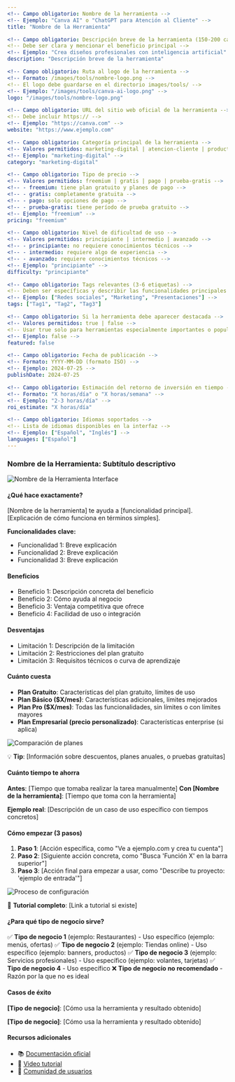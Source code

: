 ```yaml
---
<!-- Campo obligatorio: Nombre de la herramienta -->
<!-- Ejemplo: "Canva AI" o "ChatGPT para Atención al Cliente" -->
title: "Nombre de la Herramienta"

<!-- Campo obligatorio: Descripción breve de la herramienta (150-200 caracteres) -->
<!-- Debe ser clara y mencionar el beneficio principal -->
<!-- Ejemplo: "Crea diseños profesionales con inteligencia artificial" -->
description: "Descripción breve de la herramienta"

<!-- Campo obligatorio: Ruta al logo de la herramienta -->
<!-- Formato: /images/tools/nombre-logo.png -->
<!-- El logo debe guardarse en el directorio images/tools/ -->
<!-- Ejemplo: "/images/tools/canva-ai-logo.png" -->
logo: "/images/tools/nombre-logo.png"

<!-- Campo obligatorio: URL del sitio web oficial de la herramienta -->
<!-- Debe incluir https:// -->
<!-- Ejemplo: "https://canva.com" -->
website: "https://www.ejemplo.com"

<!-- Campo obligatorio: Categoría principal de la herramienta -->
<!-- Valores permitidos: marketing-digital | atencion-cliente | productividad | finanzas | recursos-humanos | diseno | gobierno-digital | automatizacion -->
<!-- Ejemplo: "marketing-digital" -->
category: "marketing-digital"

<!-- Campo obligatorio: Tipo de precio -->
<!-- Valores permitidos: freemium | gratis | pago | prueba-gratis -->
<!-- - freemium: tiene plan gratuito y planes de pago -->
<!-- - gratis: completamente gratuita -->
<!-- - pago: solo opciones de pago -->
<!-- - prueba-gratis: tiene período de prueba gratuito -->
<!-- Ejemplo: "freemium" -->
pricing: "freemium"

<!-- Campo obligatorio: Nivel de dificultad de uso -->
<!-- Valores permitidos: principiante | intermedio | avanzado -->
<!-- - principiante: no requiere conocimientos técnicos -->
<!-- - intermedio: requiere algo de experiencia -->
<!-- - avanzado: requiere conocimientos técnicos -->
<!-- Ejemplo: "principiante" -->
difficulty: "principiante"

<!-- Campo obligatorio: Tags relevantes (3-6 etiquetas) -->
<!-- Deben ser específicas y describir las funcionalidades principales -->
<!-- Ejemplo: ["Redes sociales", "Marketing", "Presentaciones"] -->
tags: ["Tag1", "Tag2", "Tag3"]

<!-- Campo obligatorio: Si la herramienta debe aparecer destacada -->
<!-- Valores permitidos: true | false -->
<!-- Usar true solo para herramientas especialmente importantes o populares -->
<!-- Ejemplo: false -->
featured: false

<!-- Campo obligatorio: Fecha de publicación -->
<!-- Formato: YYYY-MM-DD (formato ISO) -->
<!-- Ejemplo: 2024-07-25 -->
publishDate: 2024-07-25

<!-- Campo obligatorio: Estimación del retorno de inversión en tiempo -->
<!-- Formato: "X horas/día" o "X horas/semana" -->
<!-- Ejemplo: "2-3 horas/día" -->
roi_estimate: "X horas/día"

<!-- Campo obligatorio: Idiomas soportados -->
<!-- Lista de idiomas disponibles en la interfaz -->
<!-- Ejemplo: ["Español", "Inglés"] -->
languages: ["Español"]
---
```


### Nombre de la Herramienta: Subtítulo descriptivo

<!-- Imagen principal de la herramienta -->
<!-- Debe mostrar la interfaz o funcionalidad principal -->
<!-- Ruta: /images/tools/nombre-hero.jpg -->
![Nombre de la Herramienta Interface](/images/tools/nombre-hero.jpg)

#### ¿Qué hace exactamente?

<!-- Descripción clara y concisa de la funcionalidad principal -->
<!-- Enfocarse en el problema que resuelve y cómo lo hace -->
<!-- Usar lenguaje simple y directo -->
<!-- Ejemplo: "Canva AI te ayuda a crear posts para redes sociales, volantes, logos y presentaciones usando inteligencia artificial. Solo describes lo que necesitas y la IA lo crea." -->

[Nombre de la herramienta] te ayuda a [funcionalidad principal]. [Explicación de cómo funciona en términos simples].

<!-- Opcional: Agregar características principales en lista -->
**Funcionalidades clave:**
- Funcionalidad 1: Breve explicación
- Funcionalidad 2: Breve explicación
- Funcionalidad 3: Breve explicación

#### Beneficios

<!-- Lista de beneficios principales (3-5 puntos) -->
<!-- Enfocarse en beneficios prácticos para PyMEs -->
<!-- Usar lenguaje positivo y concreto -->
<!-- Usar ✅ al inicio de cada beneficio si se desea -->
- Beneficio 1: Descripción concreta del beneficio
- Beneficio 2: Cómo ayuda al negocio
- Beneficio 3: Ventaja competitiva que ofrece
- Beneficio 4: Facilidad de uso o integración

#### Desventajas

<!-- Lista de limitaciones o aspectos negativos (2-4 puntos) -->
<!-- Ser honesto pero constructivo -->
<!-- Usar ❌ al inicio de cada desventaja si se desea -->
- Limitación 1: Descripción de la limitación
- Limitación 2: Restricciones del plan gratuito
- Limitación 3: Requisitos técnicos o curva de aprendizaje

#### Cuánto cuesta

<!-- Desglose claro de los planes de precio -->
<!-- Incluir características principales de cada plan -->
<!-- Formato: **Nombre del plan (precio)**: Características -->

- **Plan Gratuito**: Características del plan gratuito, límites de uso
- **Plan Básico ($X/mes)**: Características adicionales, límites mejorados
- **Plan Pro ($X/mes)**: Todas las funcionalidades, sin límites o con límites mayores
- **Plan Empresarial (precio personalizado)**: Características enterprise (si aplica)

<!-- Opcional: Imagen comparativa de planes -->
![Comparación de planes](/images/tools/nombre-planes.png)

<!-- Agregar nota si hay descuentos o promociones -->
💡 **Tip**: [Información sobre descuentos, planes anuales, o pruebas gratuitas]

#### Cuánto tiempo te ahorra

<!-- Comparación antes/después usando formato específico -->
<!-- Ser específico con los tiempos -->
<!-- Usar ejemplos reales y medibles -->

**Antes**: [Tiempo que tomaba realizar la tarea manualmente]
**Con [Nombre de la herramienta]**: [Tiempo que toma con la herramienta]

<!-- Opcional: Agregar ejemplo específico -->
**Ejemplo real**: [Descripción de un caso de uso específico con tiempos concretos]

#### Cómo empezar (3 pasos)

<!-- Proceso de inicio en exactamente 3 pasos -->
<!-- Ser muy específico y accionable -->
<!-- Incluir capturas de pantalla si es posible -->

1. **Paso 1**: [Acción específica, como "Ve a ejemplo.com y crea tu cuenta"]
2. **Paso 2**: [Siguiente acción concreta, como "Busca 'Función X' en la barra superior"]
3. **Paso 3**: [Acción final para empezar a usar, como "Describe tu proyecto: 'ejemplo de entrada'"]

<!-- Opcional: GIF o imagen del proceso -->
![Proceso de configuración](/images/tools/nombre-proceso.gif)

<!-- Opcional: Link a tutorial más detallado -->
📖 **Tutorial completo**: [Link a tutorial si existe]

#### ¿Para qué tipo de negocio sirve?

<!-- Lista de tipos de negocios usando ✅ para recomendados y ❌ para no recomendados -->
<!-- Incluir 4-6 tipos de negocios con contexto -->
<!-- Formato: ✅ Tipo de negocio (contexto específico) -->

✅ **Tipo de negocio 1** (ejemplo: Restaurantes) - Uso específico (ejemplo: menús, ofertas)
✅ **Tipo de negocio 2** (ejemplo: Tiendas online) - Uso específico (ejemplo: banners, productos)
✅ **Tipo de negocio 3** (ejemplo: Servicios profesionales) - Uso específico (ejemplo: volantes, tarjetas)
✅ **Tipo de negocio 4** - Uso específico
❌ **Tipo de negocio no recomendado** - Razón por la que no es ideal

<!-- Opcional: Sección de casos de éxito -->
#### Casos de éxito

<!-- Ejemplos breves de cómo otros negocios usan la herramienta -->
<!-- 1-2 ejemplos concretos -->

**[Tipo de negocio]**: [Cómo usa la herramienta y resultado obtenido]

**[Tipo de negocio]**: [Cómo usa la herramienta y resultado obtenido]

<!-- Opcional: Sección de recursos adicionales -->
#### Recursos adicionales

<!-- Links útiles para aprender más -->
- 📚 [Documentación oficial](link)
- 🎥 [Video tutorial](link)
- 💬 [Comunidad de usuarios](link)
